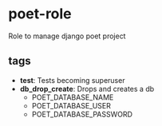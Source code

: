 # poet-role
Role to manage django poet project

tags
----

* **test**: Tests becoming superuser
* **db_drop_create**: Drops and creates a db
  * POET_DATABASE_NAME
  * POET_DATABASE_USER
  * POET_DATABASE_PASSWORD
